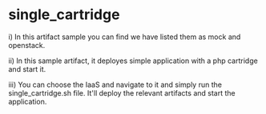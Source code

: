 single_cartridge
================
i) In this artifact sample you can find we have listed them as mock and openstack.

ii) In this sample artifact, it deployes simple application with a php cartridge and start it.

iii) You can choose the IaaS and navigate to it and simply run the single_cartridge.sh file. It'll deploy the relevant artifacts and start the application.

